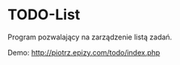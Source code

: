 # TODO-List

Program pozwalający na zarządzenie listą zadań.

Demo: http://piotrz.epizy.com/todo/index.php

